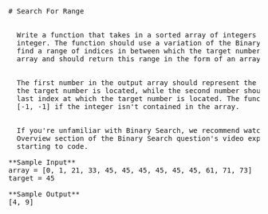 <pre>
# Search For Range


  Write a function that takes in a sorted array of integers as well as a target
  integer. The function should use a variation of the Binary Search algorithm to
  find a range of indices in between which the target number is contained in the
  array and should return this range in the form of an array.


  The first number in the output array should represent the first index at which
  the target number is located, while the second number should represent the
  last index at which the target number is located. The function should return
  [-1, -1] if the integer isn't contained in the array.


  If you're unfamiliar with Binary Search, we recommend watching the Conceptual
  Overview section of the Binary Search question's video explanation before
  starting to code.

**Sample Input**
array = [0, 1, 21, 33, 45, 45, 45, 45, 45, 45, 61, 71, 73]
target = 45

**Sample Output**
[4, 9]

</pre>